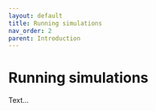 ```yaml
---
layout: default
title: Running simulations
nav_order: 2
parent: Introduction
---
```

# Running simulations

Text...
